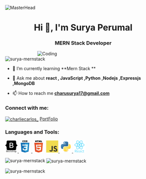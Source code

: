 ![MasterHead](https://d1h9h5g2pln59q.cloudfront.net/project_execution_b84b722cd4.png)
<h1 align="center">Hi 👋, I'm Surya Perumal</h1>
<h3 align="center">MERN Stack Developer</h3>

<img align="right" alt="Coding" width="400" src="https://media.giphy.com/media/v1.Y2lkPTc5MGI3NjExZTY5YTJlOGE0MzU1NzgyYzQxNDY0NjZjZjRmYzViMmY0NTY3OWFlZCZjdD1n/qgQUggAC3Pfv687qPC/giphy.gif">



<p align="left"> <img src="https://komarev.com/ghpvc/?username=surya-mernstack&label=Profile%20views&color=0e75b6&style=flat" alt="surya-mernstack" /> </p>

- 🌱 I’m currently learning **Mern Stack **

- 💬 Ask me about **react , JavaScript ,Python ,Nodejs ,Expressjs ,MongoDB**

- 📫 How to reach me **charusurya17@gmail.com**

<h3 align="left">Connect with me:</h3>
<p align="left">
<a href="https://instagram.com/charliecarlos_" target="blank"><img align="center" src="https://raw.githubusercontent.com/rahuldkjain/github-profile-readme-generator/master/src/images/icons/Social/instagram.svg" alt="charliecarlos_" height="30" width="40" /></a>
<a href = 'https://suryaperumalportfolio.netlify.app/'>PortFolio</a>
</p>

<h3 align="left">Languages and Tools:</h3>
<p align="left"> <a href="https://getbootstrap.com" target="_blank" rel="noreferrer"> <img src="https://raw.githubusercontent.com/devicons/devicon/master/icons/bootstrap/bootstrap-plain-wordmark.svg" alt="bootstrap" width="40" height="40"/> </a> <a href="https://www.w3schools.com/css/" target="_blank" rel="noreferrer"> <img src="https://raw.githubusercontent.com/devicons/devicon/master/icons/css3/css3-original-wordmark.svg" alt="css3" width="40" height="40"/> </a>  <img src="https://raw.githubusercontent.com/devicons/devicon/master/icons/html5/html5-original-wordmark.svg" alt="html5" width="40" height="40"/> </a> <a href="https://developer.mozilla.org/en-US/docs/Web/JavaScript" target="_blank" rel="noreferrer"> <img src="https://raw.githubusercontent.com/devicons/devicon/master/icons/javascript/javascript-original.svg" alt="javascript" width="40" height="40"/> </a> <a href="https://www.python.org" target="_blank" rel="noreferrer"> <img src="https://raw.githubusercontent.com/devicons/devicon/master/icons/python/python-original.svg" alt="python" width="40" height="40"/> </a> <a href="https://reactjs.org/" target="_blank" rel="noreferrer"> <img src="https://raw.githubusercontent.com/devicons/devicon/master/icons/react/react-original-wordmark.svg" alt="react" width="40" height="40"/> </a> </p>

<p><img align="left" src="https://github-readme-stats.vercel.app/api/top-langs?username=surya-mernstack&show_icons=true&locale=en&layout=compact" alt="surya-mernstack" /></p>

<p>&nbsp;<img align="center" src="https://github-readme-stats.vercel.app/api?username=surya-mernstack&show_icons=true&locale=en" alt="surya-mernstack" /></p>

<p><img align="center" src="https://github-readme-streak-stats.herokuapp.com/?user=surya-mernstack&" alt="surya-mernstack" /></p>
